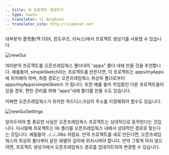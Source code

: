 ```yaml
---
.. title: 새 프로젝트 생성하기
.. type: howto
.. translator: Yi donghoon
.. translator_site: http://icq4ever.net
---
```


대부분의 플랫폼(맥 OSX, 윈도우즈, 리눅스)에서 프로젝트 생성기를 사용할 수 있습니다.

![newGui](newGui.png)

여러분의 프로젝트를 오픈프레임웍스 폴더내의 "apps" 폴더 내에 만들 것을 추천합니다. 예를들어, simpleSketch라는 프로젝트를 만든다면, 이 프로젝트는 apps/myApps에 위치해야 하며, 최종 경로는 오픈프레임웍스 취상위 폴더로부터 apps/myApps/simpleSketch 가 됩니다. 또한 예를 들어 작업중인 다른 프로젝트들이 있을 경우, 편한 관리를 위해 "apps"내에 폴더를 만들 수도 있습니다.

어쩌면 오픈프레임웍스가 위치한 하드디스크상의 주소를 지정해줘야 할수도 있습니다.

![newGuiSettings](newGuiSettings.png)

알아두어야 할 중요한 사실은 오픈프레임웍스 프로젝트는 상대적으로 동작한다는 것입니다. 다시말해 프로젝트는 lib 폴더를 오픈프레임웍스 내에서 상대적인 경로로 찾는다는 것입니다. 예들들어 ../../../libs 처럼요. 만약 프로젝트를 새로 만든다면, 오픈프레임웍스의 최상위 폴더부터 같은 레벨의 깊이에 위치시켜야 합니다. 만약 그렇게 하지 않으려면, 프로젝트 생성기에서 오픈프레임웍스 경로를 업데이트하여 변경할 수 있습니다.